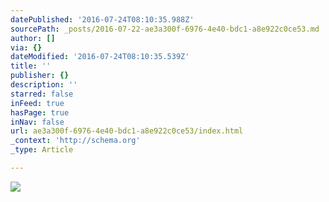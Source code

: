 ```yaml
---
datePublished: '2016-07-24T08:10:35.988Z'
sourcePath: _posts/2016-07-22-ae3a300f-6976-4e40-bdc1-a8e922c0ce53.md
author: []
via: {}
dateModified: '2016-07-24T08:10:35.539Z'
title: ''
publisher: {}
description: ''
starred: false
inFeed: true
hasPage: true
inNav: false
url: ae3a300f-6976-4e40-bdc1-a8e922c0ce53/index.html
_context: 'http://schema.org'
_type: Article

---
```

![](https://the-grid-user-content.s3-us-west-2.amazonaws.com/ea711e04-f136-4be5-aeb1-a2bc56176662.jpg)